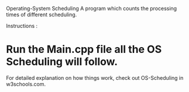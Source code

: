 Operating-System Scheduling
A program which counts the processing times of different scheduling.

Instructions :
# Run the Main.cpp file all the OS Scheduling will follow.

For detailed explanation on how things work, check out OS-Scheduling in w3schools.com.